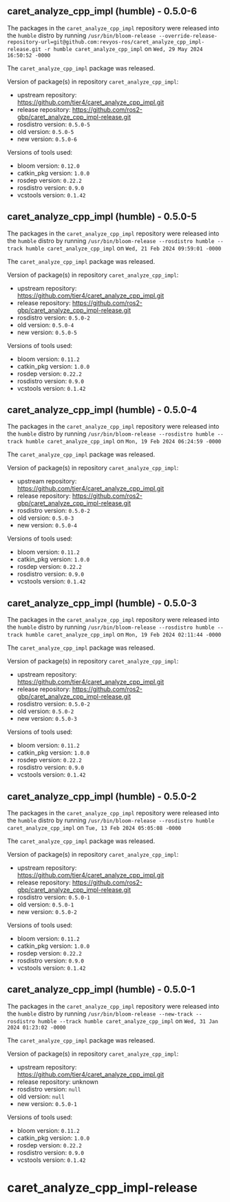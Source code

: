 ## caret_analyze_cpp_impl (humble) - 0.5.0-6

The packages in the `caret_analyze_cpp_impl` repository were released into the `humble` distro by running `/usr/bin/bloom-release --override-release-repository-url=git@github.com:revyos-ros/caret_analyze_cpp_impl-release.git -r humble caret_analyze_cpp_impl` on `Wed, 29 May 2024 16:50:52 -0000`

The `caret_analyze_cpp_impl` package was released.

Version of package(s) in repository `caret_analyze_cpp_impl`:

- upstream repository: https://github.com/tier4/caret_analyze_cpp_impl.git
- release repository: https://github.com/ros2-gbp/caret_analyze_cpp_impl-release.git
- rosdistro version: `0.5.0-5`
- old version: `0.5.0-5`
- new version: `0.5.0-6`

Versions of tools used:

- bloom version: `0.12.0`
- catkin_pkg version: `1.0.0`
- rosdep version: `0.22.2`
- rosdistro version: `0.9.0`
- vcstools version: `0.1.42`


## caret_analyze_cpp_impl (humble) - 0.5.0-5

The packages in the `caret_analyze_cpp_impl` repository were released into the `humble` distro by running `/usr/bin/bloom-release --rosdistro humble --track humble caret_analyze_cpp_impl` on `Wed, 21 Feb 2024 09:59:01 -0000`

The `caret_analyze_cpp_impl` package was released.

Version of package(s) in repository `caret_analyze_cpp_impl`:

- upstream repository: https://github.com/tier4/caret_analyze_cpp_impl.git
- release repository: https://github.com/ros2-gbp/caret_analyze_cpp_impl-release.git
- rosdistro version: `0.5.0-2`
- old version: `0.5.0-4`
- new version: `0.5.0-5`

Versions of tools used:

- bloom version: `0.11.2`
- catkin_pkg version: `1.0.0`
- rosdep version: `0.22.2`
- rosdistro version: `0.9.0`
- vcstools version: `0.1.42`


## caret_analyze_cpp_impl (humble) - 0.5.0-4

The packages in the `caret_analyze_cpp_impl` repository were released into the `humble` distro by running `/usr/bin/bloom-release --rosdistro humble --track humble caret_analyze_cpp_impl` on `Mon, 19 Feb 2024 06:24:59 -0000`

The `caret_analyze_cpp_impl` package was released.

Version of package(s) in repository `caret_analyze_cpp_impl`:

- upstream repository: https://github.com/tier4/caret_analyze_cpp_impl.git
- release repository: https://github.com/ros2-gbp/caret_analyze_cpp_impl-release.git
- rosdistro version: `0.5.0-2`
- old version: `0.5.0-3`
- new version: `0.5.0-4`

Versions of tools used:

- bloom version: `0.11.2`
- catkin_pkg version: `1.0.0`
- rosdep version: `0.22.2`
- rosdistro version: `0.9.0`
- vcstools version: `0.1.42`


## caret_analyze_cpp_impl (humble) - 0.5.0-3

The packages in the `caret_analyze_cpp_impl` repository were released into the `humble` distro by running `/usr/bin/bloom-release --rosdistro humble --track humble caret_analyze_cpp_impl` on `Mon, 19 Feb 2024 02:11:44 -0000`

The `caret_analyze_cpp_impl` package was released.

Version of package(s) in repository `caret_analyze_cpp_impl`:

- upstream repository: https://github.com/tier4/caret_analyze_cpp_impl.git
- release repository: https://github.com/ros2-gbp/caret_analyze_cpp_impl-release.git
- rosdistro version: `0.5.0-2`
- old version: `0.5.0-2`
- new version: `0.5.0-3`

Versions of tools used:

- bloom version: `0.11.2`
- catkin_pkg version: `1.0.0`
- rosdep version: `0.22.2`
- rosdistro version: `0.9.0`
- vcstools version: `0.1.42`


## caret_analyze_cpp_impl (humble) - 0.5.0-2

The packages in the `caret_analyze_cpp_impl` repository were released into the `humble` distro by running `/usr/bin/bloom-release --rosdistro humble caret_analyze_cpp_impl` on `Tue, 13 Feb 2024 05:05:08 -0000`

The `caret_analyze_cpp_impl` package was released.

Version of package(s) in repository `caret_analyze_cpp_impl`:

- upstream repository: https://github.com/tier4/caret_analyze_cpp_impl.git
- release repository: https://github.com/ros2-gbp/caret_analyze_cpp_impl-release.git
- rosdistro version: `0.5.0-1`
- old version: `0.5.0-1`
- new version: `0.5.0-2`

Versions of tools used:

- bloom version: `0.11.2`
- catkin_pkg version: `1.0.0`
- rosdep version: `0.22.2`
- rosdistro version: `0.9.0`
- vcstools version: `0.1.42`


## caret_analyze_cpp_impl (humble) - 0.5.0-1

The packages in the `caret_analyze_cpp_impl` repository were released into the `humble` distro by running `/usr/bin/bloom-release --new-track --rosdistro humble --track humble caret_analyze_cpp_impl` on `Wed, 31 Jan 2024 01:23:02 -0000`

The `caret_analyze_cpp_impl` package was released.

Version of package(s) in repository `caret_analyze_cpp_impl`:

- upstream repository: https://github.com/tier4/caret_analyze_cpp_impl.git
- release repository: unknown
- rosdistro version: `null`
- old version: `null`
- new version: `0.5.0-1`

Versions of tools used:

- bloom version: `0.11.2`
- catkin_pkg version: `1.0.0`
- rosdep version: `0.22.2`
- rosdistro version: `0.9.0`
- vcstools version: `0.1.42`


# caret_analyze_cpp_impl-release
